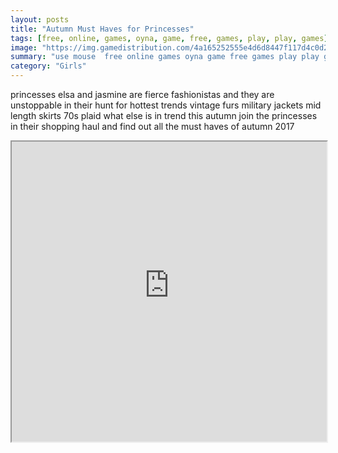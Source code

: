 ```yaml
---
layout: posts
title: "Autumn Must Haves for Princesses"
tags: [free, online, games, oyna, game, free, games, play, play, games]
image: "https://img.gamedistribution.com/4a165252555e4d6d8447f117d4c0d24e.jpg"
summary: "use mouse  free online games oyna game free games play play games"
category: "Girls"
---
```


princesses elsa and jasmine are fierce fashionistas and they are unstoppable in their hunt for hottest trends vintage furs military jackets mid length skirts 70s plaid what else is in trend this autumn join the princesses in their shopping haul and find out all the must haves of autumn 2017

<iframe width="100%" height="480px;" src="https://html5.gamedistribution.com/4a165252555e4d6d8447f117d4c0d24e/"></iframe>